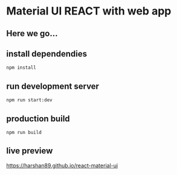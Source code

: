 # Material UI REACT with web app


## Here we go...

## install dependendies
`npm install`

## run development server
`npm run start:dev`

## production build
`npm run build`

## live preview
https://harshan89.github.io/react-material-ui